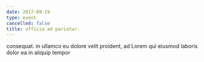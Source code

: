```yaml
---
date: 2017-09-19
type: event
cancelled: false
title: officia ad pariatur.
---
```

consequat. in ullamco eu dolore velit proident, ad Lorem qui eiusmod laboris dolor ea in aliquip tempor